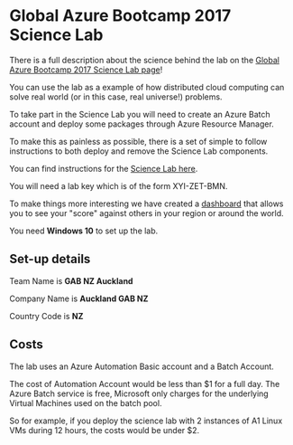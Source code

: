 # Global Azure Bootcamp 2017 Science Lab #

There is a full description about the science behind the lab on the [Global Azure Bootcamp 2017 Science Lab page](https://global.azurebootcamp.net/science-lab-2017/)! 

You can use the lab as a example of how distributed cloud computing can solve real world (or in this case, real universe!) problems.
 
To take part in the Science Lab you will need to create an Azure Batch account and deploy some packages through Azure Resource Manager. 

To make this as painless as possible, there is a set of simple to follow instructions to both deploy and remove the Science Lab components. 

You can find instructions for the [Science Lab here](https://github.com/intelequia/GAB2017ScienceLab).
 
You will need a lab key which is of the form XYI-ZET-BMN.
 
To make things more interesting we have created a [dashboard](https://gablab2017.azurewebsites.net/) that allows you to see your "score" against others in your region or around the world.

You need **Windows 10** to set up the lab.

## Set-up details ##

Team Name is **GAB NZ Auckland**

Company Name is **Auckland GAB NZ**

Country Code is **NZ**

## Costs ##

The lab uses an Azure Automation Basic account and a Batch Account. 

The cost of Automation Account would be less than $1 for a full day. The Azure Batch service is free, Microsoft only charges for the underlying Virtual Machines used on the batch pool. 

So for example, if you deploy the science lab with 2 instances of A1 Linux VMs during 12 hours, the costs would be under $2. 


 